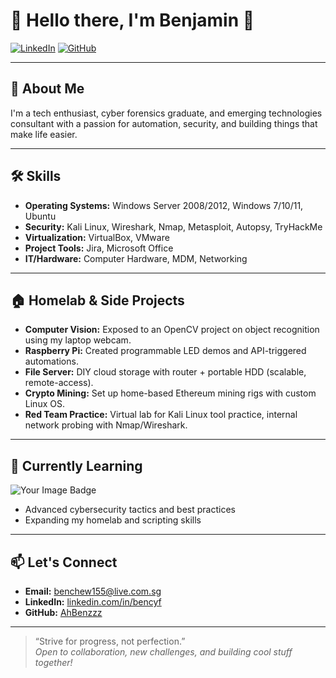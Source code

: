 # 👋 Hello there, I'm Benjamin 👋

[![LinkedIn](https://img.shields.io/badge/-LinkedIn-blue?logo=linkedin&style=flat-square)](https://www.linkedin.com/in/bencyf/)
[![GitHub](https://img.shields.io/badge/-GitHub-black?logo=github&style=flat-square)](https://github.com/AhBenzzz)

---

## 🚀 About Me

I'm a tech enthusiast, cyber forensics graduate, and emerging technologies consultant with a passion for automation, security, and building things that make life easier.

---

## 🛠️ Skills

- **Operating Systems:** Windows Server 2008/2012, Windows 7/10/11, Ubuntu
- **Security:** Kali Linux, Wireshark, Nmap, Metasploit, Autopsy, TryHackMe
- **Virtualization:** VirtualBox, VMware
- **Project Tools:** Jira, Microsoft Office
- **IT/Hardware:** Computer Hardware, MDM, Networking

---

## 🏠 Homelab & Side Projects

- **Computer Vision:** Exposed to an OpenCV project on object recognition using my laptop webcam.
- **Raspberry Pi:** Created programmable LED demos and API-triggered automations.
- **File Server:** DIY cloud storage with router + portable HDD (scalable, remote-access).
- **Crypto Mining:** Set up home-based Ethereum mining rigs with custom Linux OS.
- **Red Team Practice:** Virtual lab for Kali Linux tool practice, internal network probing with Nmap/Wireshark.

---

## 🌱 Currently Learning
<img src="https://tryhackme-badges.s3.amazonaws.com/SunKyu.png" alt="Your Image Badge" />

- Advanced cybersecurity tactics and best practices
- Expanding my homelab and scripting skills

---

## 📫 Let's Connect

- **Email:** benchew155@live.com.sg
- **LinkedIn:** [linkedin.com/in/bencyf](https://www.linkedin.com/in/bencyf/)
- **GitHub:** [AhBenzzz](https://github.com/AhBenzzz)

---

> “Strive for progress, not perfection.”  
> *Open to collaboration, new challenges, and building cool stuff together!*
